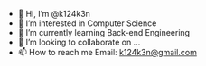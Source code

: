 - 👋 Hi, I’m @k124k3n
- 👀 I’m interested in Computer Science
- 🌱 I’m currently learning Back-end Engineering
- 💞️ I’m looking to collaborate on ...
- 📫 How to reach me
  Email: k124k3n@gmail.com

<!---
k124k3n/k124k3n is a ✨ special ✨ repository because its `README.md` (this file) appears on your GitHub profile.
You can click the Preview link to take a look at your changes.
--->
